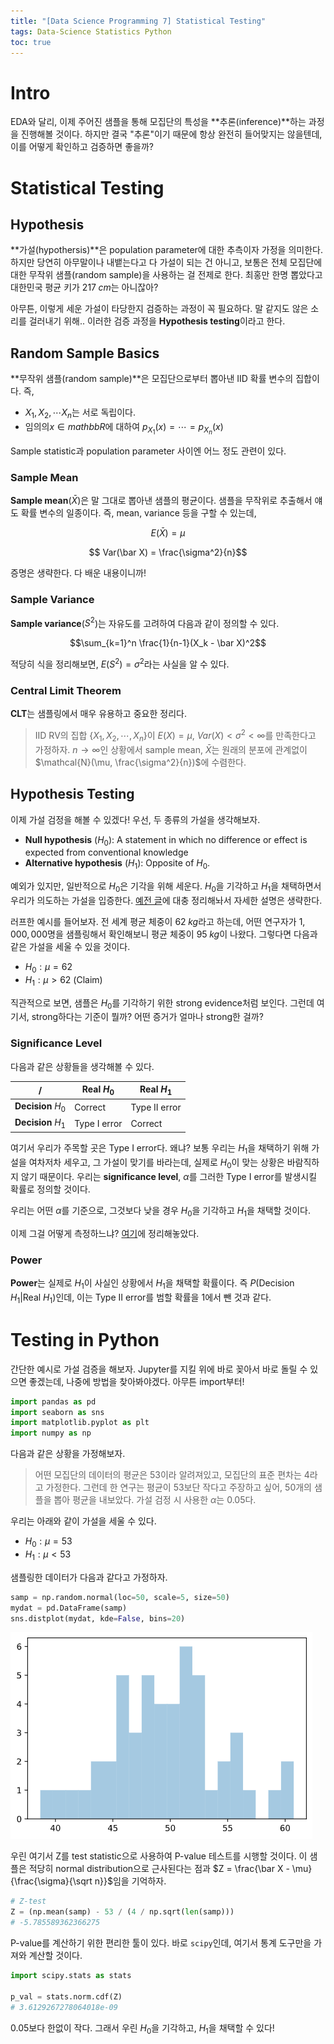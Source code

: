 ```yaml
---
title: "[Data Science Programming 7] Statistical Testing"
tags: Data-Science Statistics Python
toc: true
---
```


# Intro
EDA와 달리, 이제 주어진 샘플을 통해 모집단의 특성을 **추론(inference)**하는 과정을 진행해볼 것이다. 하지만 결국 "추론"이기 때문에 항상 완전히 들어맞지는 않을텐데, 이를 어떻게 확인하고 검증하면 좋을까?


# Statistical Testing
## Hypothesis
**가설(hypothersis)**은 population parameter에 대한 추측이자 가정을 의미한다. 하지만 당연히 아무말이나 내뱉는다고 다 가설이 되는 건 아니고, 보통은 전체 모집단에 대한 무작위 샘플(random sample)을 사용하는 걸 전제로 한다. 최홍만 한명 뽑았다고 대한민국 평균 키가 $217\;cm$는 아니잖아?

아무튼, 이렇게 세운 가설이 타당한지 검증하는 과정이 꼭 필요하다. 말 같지도 않은 소리를 걸러내기 위해.. 이러한 검증 과정을 **Hypothesis testing**이라고 한다.

## Random Sample Basics
**무작위 샘플(random sample)**은 모집단으로부터 뽑아낸 IID 확률 변수의 집합이다. 즉,

- $X_1, X_2, \cdots X_n$는 서로 독립이다.
- 임의의$x \in mathbb R$에 대하여 $p_{X_1}(x) = \cdots = p_{X_n}(x)$

Sample statistic과 population parameter 사이엔 어느 정도 관련이 있다. 

### Sample Mean
**Sample mean**($\bar X$)은 말 그대로 뽑아낸 샘플의 평균이다. 샘플을 무작위로 추출해서 얘도 확률 변수의 일종이다. 즉, mean, variance 등을 구할 수 있는데,

$$ E(\bar X ) = \mu $$

$$ Var(\bar X) = \frac{\sigma^2}{n}$$

증명은 생략한다. 다 배운 내용이니까!

### Sample Variance
**Sample variance**($S^2$)는 자유도를 고려하여 다음과 같이 정의할 수 있다.

$$\sum_{k=1}^n \frac{1}{n-1}(X_k - \bar X)^2$$

적당히 식을 정리해보면, $E(S^2) = \sigma^2$라는 사실을 알 수 있다.

### Central Limit Theorem
**CLT**는 샘플링에서 매우 유용하고 중요한 정리다.

> IID RV의 집합 {$X_1,X_2,\cdots,X_n$}이 $E(X) = \mu$, $Var(X) < \sigma^2 < \infty$를 만족한다고 가정하자. $n \to \infty$인 상황에서 sample mean, $\bar X$는 원래의 분포에 관계없이 $\mathcal{N}(\mu, \frac{\sigma^2}{n})$에 수렴한다.

## Hypothesis Testing
이제 가설 검정을 해볼 수 있겠다! 우선, 두 종류의 가설을 생각해보자.

- **Null hypothesis** ($H_0$): A statement in which no difference or effect is expected from conventional knowledge
- **Alternative hypothesis** ($H_1$): Opposite of $H_0$.

예외가 있지만, 일반적으로 $H_0$은 기각을 위해 세운다. $H_0$을 기각하고 $H_1$을 채택하면서 우리가 의도하는 가설을 입증한다. [예전 글](https://eunseong-park.github.io/2020/04/25/Statistics-5-Statistical-Hypothesis.html)에 대충 정리해놔서 자세한 설명은 생략한다.

러프한 예시를 들어보자. 전 세계 평균 체중이 $62\;kg$라고 하는데, 어떤 연구자가 $1,000,000$명을 샘플링해서 확인해보니 평균 체중이 $95\;kg$이 나왔다. 그렇다면 다음과 같은 가설을 세울 수 있을 것이다.

- $H_0: \mu = 62$
- $H_1: \mu > 62$ (Claim)

직관적으로 보면, 샘플은 $H_0$를 기각하기 위한 strong evidence처럼 보인다. 그런데 여기서, strong하다는 기준이 뭘까? 어떤 증거가 얼마나 strong한 걸까?

### Significance Level
다음과 같은 상황들을 생각해볼 수 있다.

/ | Real $H_0$ | Real $H_1$
---|---|---
**Decision** $H_0$ | Correct | Type II error
**Decision** $H_1$ | Type I error | Correct

여기서 우리가 주목할 곳은 Type I error다. 왜냐? 보통 우리는 $H_1$을 채택하기 위해 가설을 여차저차 세우고, 그 가설이 맞기를 바라는데, 실제로 $H_0$이 맞는 상황은 바람직하지 않기 때문이다. 우리는 **significance level**, $\alpha$를 그러한 Type I error를 발생시킬 확률로 정의할 것이다. 

우리는 어떤 $\alpha$를 기준으로, 그것보다 낮을 경우 $H_0$을 기각하고 $H_1$을 채택할 것이다.

이제 그걸 어떻게 측정하느냐? [여기](https://eunseong-park.github.io/2020/04/25/Statistics-5-Statistical-Hypothesis.html#hypothesis-test)에 정리해놓았다.

### Power
**Power**는 실제로 $H_1$이 사실인 상황에서 $H_1$을 채택할 확률이다. 즉 $P(\text{Decision } H_1 \vert \text{Real } H_1)$인데, 이는 Type II error를 범할 확률을 $1$에서 뺀 것과 같다.


# Testing in Python
간단한 예시로 가설 검증을 해보자. Jupyter를 지킬 위에 바로 꽂아서 바로 돌릴 수 있으면 좋겠는데, 나중에 방법을 찾아봐야겠다. 아무튼 import부터!

```python
import pandas as pd
import seaborn as sns
import matplotlib.pyplot as plt
import numpy as np
```

다음과 같은 상황을 가정해보자.

> 어떤 모집단의 데이터의 평균은 $53$이라 알려져있고, 모집단의 표준 편차는 $4$라고 가정한다. 그런데 한 연구는 평균이 $53$보단 작다고 주장하고 싶어, $50$개의 샘플을 뽑아 평균을 내보았다. 가설 검정 시 사용한 $\alpha$는 $0.05$다.

우리는 아래와 같이 가설을 세울 수 있다.

- $H_0: \mu = 53$
- $H_1: \mu < 53$

샘플링한 데이터가 다음과 같다고 가정하자.

```python
samp = np.random.normal(loc=50, scale=5, size=50)
mydat = pd.DataFrame(samp)
sns.distplot(mydat, kde=False, bins=20)
```
![](/imgs/dsp/8.png)

우린 여기서 Z를 test statistic으로 사용하여 P-value 테스트를 시행할 것이다. 이 샘플은 적당히 normal distribution으로 근사된다는 점과 $Z = \frac{\bar X - \mu}{\frac{\sigma}{\sqrt n}}$임을 기억하자.

```python
# Z-test
Z = (np.mean(samp) - 53 / (4 / np.sqrt(len(samp)))
# -5.785589362366275
```

P-value를 계산하기 위한 편리한 툴이 있다. 바로 `scipy`인데, 여기서 통계 도구만을 가져와 계산할 것이다. 

```python
import scipy.stats as stats

p_val = stats.norm.cdf(Z)
# 3.6129267278064018e-09
```
$0.05$보다 한없이 작다. 그래서 우린 $H_0$을 기각하고, $H_1$을 채택할 수 있다!
